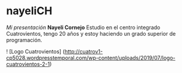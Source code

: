 # nayeliCH
_Mi presentación_
**Nayeli Cornejo**
Estudio en el centro integrado Cuatrovientos, tengo 20 años y estoy haciendo un grado superior de programación.


! [Logo Cuatrovientos] (http://cuatrov1-cp5028.wordpresstemporal.com/wp-content/uploads/2019/07/logo-cuatrovientos-2-1)
